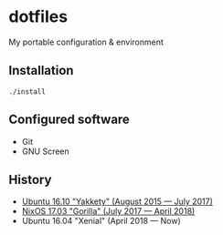 # dotfiles
My portable configuration & environment

## Installation

```
./install
```

## Configured software

 * Git
 * GNU Screen

## History 
 * [Ubuntu 16.10 "Yakkety" (August 2015 — July 2017)](https://github.com/char16t/dotfiles/tree/ubuntu)
 * [NixOS 17.03 "Gorilla" (July 2017 — April 2018)](https://github.com/char16t/dotfiles/tree/nixos)
 * Ubuntu 16.04 "Xenial" (April 2018 — Now)
